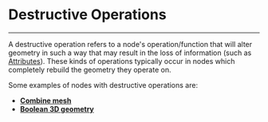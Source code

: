 # Destructive Operations

---

A destructive operation refers to a node's operation/function that will alter geometry in such a way that may result in the loss of information (such as [Attributes](/concepts/GeneralConcepts/attribute.md)). These kinds of operations typically occur in nodes which completely rebuild the geometry they operate on.

Some examples of nodes with destructive operations are:

* [**Combine mesh**](/nodes/CombineMesh/documentation.md)
* [**Boolean 3D geometry**](/nodes/MeshBoolean/documentation.md)